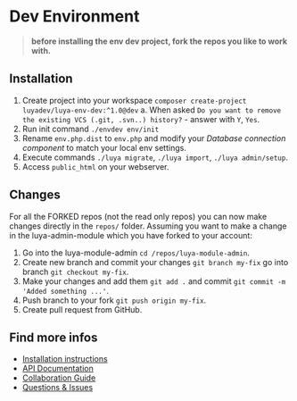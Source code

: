 # Dev Environment

> **before installing the env dev project, fork the repos you like to work with.**

## Installation

1. Create project into your workspace `composer create-project luyadev/luya-env-dev:^1.0@dev`
  a. When asked `Do you want to remove the existing VCS (.git, .svn..) history?` - answer with `Y`, `Yes`.
2. Run init command `./envdev env/init`
2. Rename `env.php.dist` to `env.php` and modify your *Database connection component* to match your local env settings.
3. Execute commands `./luya migrate`, `./luya import`, `./luya admin/setup`.
4. Access `public_html` on your webserver.

## Changes

For all the FORKED repos (not the read only repos) you can now make changes directly in the `repos/` folder. Assuming you want to make a change in the luya-admin-module which you have forked to your account:

1. Go into the luya-module-admin `cd /repos/luya-module-admin`.
2. Create new branch and commit your changes `git branch my-fix` go into branch `git checkout my-fix`.
3. Make your changes and add them `git add .` and commit `git commit -m 'Added something ...'`.
4. Push branch to your fork `git push origin my-fix`.
5. Create pull request from GitHub.

## Find more infos

+ [Installation instructions](https://luya.io/guide/install)
+ [API Documentation](https://luya.io/api)
+ [Collaboration Guide](https://luya.io/guide/luya-collaboration)
+ [Questions & Issues](https://github.com/zephir/luya/issues)

